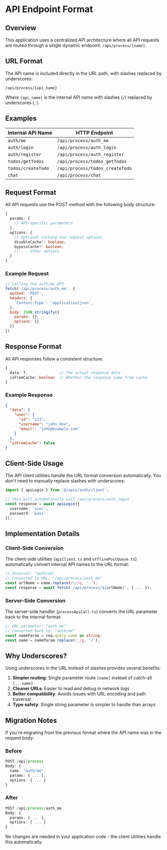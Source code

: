 # API Endpoint Format

## Overview

This application uses a centralized API architecture where all API requests are routed through a single dynamic endpoint: `/api/process/[name]`.

## URL Format

The API name is included directly in the URL path, with slashes replaced by underscores:

```
/api/process/{api_name}
```

Where `{api_name}` is the internal API name with slashes (`/`) replaced by underscores (`_`).

## Examples

| Internal API Name | HTTP Endpoint |
|------------------|---------------|
| `auth/me` | `/api/process/auth_me` |
| `auth/login` | `/api/process/auth_login` |
| `auth/register` | `/api/process/auth_register` |
| `todos/getTodos` | `/api/process/todos_getTodos` |
| `todos/createTodo` | `/api/process/todos_createTodo` |
| `chat` | `/api/process/chat` |

## Request Format

All API requests use the POST method with the following body structure:

```typescript
{
  params: {
    // API-specific parameters
  },
  options: {
    // Optional caching and request options
    disableCache?: boolean;
    bypassCache?: boolean;
    // ... other options
  }
}
```

### Example Request

```javascript
// Calling the auth/me API
fetch('/api/process/auth_me', {
  method: 'POST',
  headers: {
    'Content-Type': 'application/json',
  },
  body: JSON.stringify({
    params: {},
    options: {}
  })
})
```

## Response Format

All API responses follow a consistent structure:

```typescript
{
  data: T,              // The actual response data
  isFromCache: boolean  // Whether the response came from cache
}
```

### Example Response

```json
{
  "data": {
    "user": {
      "id": "123",
      "username": "john_doe",
      "email": "john@example.com"
    }
  },
  "isFromCache": false
}
```

## Client-Side Usage

The API client utilities handle the URL format conversion automatically. You don't need to manually replace slashes with underscores:

```typescript
import { apiLogin } from '@/apis/auth/client';

// This will automatically call /api/process/auth_login
const response = await apiLogin({
  username: 'user',
  password: 'pass'
});
```

## Implementation Details

### Client-Side Conversion

The client-side utilities (`apiClient.ts` and `offlinePostQueue.ts`) automatically convert internal API names to the URL format:

```typescript
// Internal: "auth/me"
// Converted to URL: "/api/process/auth_me"
const urlName = name.replace(/\//g, '_');
const response = await fetch(`/api/process/${urlName}`, { ... });
```

### Server-Side Conversion

The server-side handler (`processApiCall.ts`) converts the URL parameter back to the internal format:

```typescript
// URL parameter: "auth_me"
// Converted back to: "auth/me"
const nameParam = req.query.name as string;
const name = nameParam.replace(/_/g, '/');
```

## Why Underscores?

Using underscores in the URL instead of slashes provides several benefits:

1. **Simpler routing**: Single parameter route `[name]` instead of catch-all `[...name]`
2. **Cleaner URLs**: Easier to read and debug in network logs
3. **Better compatibility**: Avoids issues with URL encoding and path traversal
4. **Type safety**: Single string parameter is simpler to handle than arrays

## Migration Notes

If you're migrating from the previous format where the API name was in the request body:

### Before
```typescript
POST /api/process
Body: {
  name: "auth/me",
  params: { ... },
  options: { ... }
}
```

### After
```typescript
POST /api/process/auth_me
Body: {
  params: { ... },
  options: { ... }
}
```

No changes are needed in your application code - the client utilities handle this automatically.

